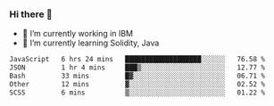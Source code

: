 ### Hi there 👋

<!--
**mathcodeman/mathcodeman** is a ✨ _special_ ✨ repository because its `README.md` (this file) appears on your GitHub profile.

Here are some ideas to get you started:

- 🔭 I’m currently working on ...
- 🌱 I’m currently learning ...
- 👯 I’m looking to collaborate on ...
- 🤔 I’m looking for help with ...
- 💬 Ask me about ...
- 📫 How to reach me: ...
- 😄 Pronouns: ...
- ⚡ Fun fact: ...
-->

- 🔭 I’m currently working in IBM
- 🌱 I’m currently learning Solidity, Java

<!--START_SECTION:waka-->

```txt
JavaScript   6 hrs 24 mins   ███████████████████░░░░░░   76.58 %
JSON         1 hr 4 mins     ███▒░░░░░░░░░░░░░░░░░░░░░   12.77 %
Bash         33 mins         █▓░░░░░░░░░░░░░░░░░░░░░░░   06.71 %
Other        12 mins         ▓░░░░░░░░░░░░░░░░░░░░░░░░   02.52 %
SCSS         6 mins          ▒░░░░░░░░░░░░░░░░░░░░░░░░   01.22 %
```

<!--END_SECTION:waka-->
